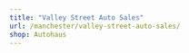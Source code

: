 ```yaml
---
title: "Valley Street Auto Sales"
url: /manchester/valley-street-auto-sales/
shop: Autohaus
---
```

